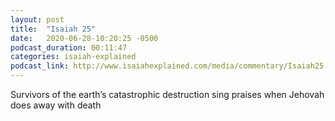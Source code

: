```yaml
---
layout: post
title:  "Isaiah 25"
date:   2020-06-28-10:20:25 -0500
podcast_duration: 00:11:47
categories: isaiah-explained
podcast_link: http://www.isaiahexplained.com/media/commentary/Isaiah25.mp3
---
```

Survivors of the earth’s catastrophic destruction sing praises when Jehovah does away with death
